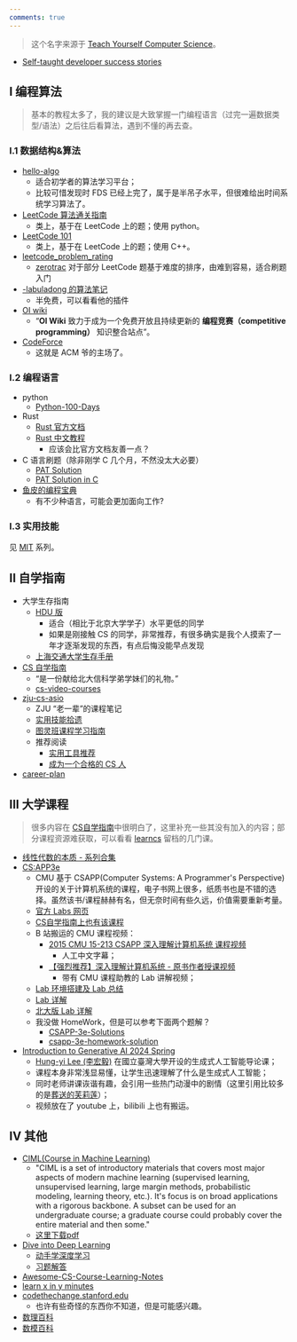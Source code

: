 ```yaml
---
comments: true
---
```


> 这个名字来源于 [Teach Yourself Computer Science](https://teachyourselfcs.com/)。

- [Self-taught developer success stories](https://www.nocsdegree.com/)

## I 编程算法

> 基本的教程太多了，我的建议是大致掌握一门编程语言（过完一遍数据类型/语法）之后往后看算法，遇到不懂的再去查。

### I.1 数据结构&算法

- [hello-algo](https://www.hello-algo.com/)
    - 适合初学者的算法学习平台；
    - 比较可惜发现时 FDS 已经上完了，属于是半吊子水平，但很难给出时间系统学习算法了。
- [LeetCode 算法通关指南](https://algo.itcharge.cn/)
    - 类上，基于在 LeetCode 上的题；使用 python。
- [LeetCode 101](https://github.com/changgyhub/leetcode_101)
    - 类上，基于在 LeetCode 上的题；使用 C++。
- [leetcode_problem_rating](https://zerotrac.github.io/leetcode_problem_rating/#/)
    - [zerotrac](https://github.com/zerotrac) 对于部分 LeetCode 题基于难度的排序，由难到容易，适合刷题入门
- [-labuladong 的算法笔记](https://labuladong.online/algo/home/)
    - 半免费，可以看看他的插件
- [OI wiki](https://oi-wiki.org/)
    - “**OI Wiki** 致力于成为一个免费开放且持续更新的 **编程竞赛（competitive programming）** 知识整合站点”。
- [CodeForce](https://codeforces.com/)
    - 这就是 ACM 爷的主场了。

### I.2 编程语言

- python
    - [Python-100-Days](https://github.com/jackfrued/Python-100-Days)
- Rust
    - [Rust 官方文档](https://doc.rust-lang.org/stable/book/title-page.html)
    - [Rust 中文教程](https://course.rs/about-book.html)
        - 应该会比官方文档友善一点？
- C 语言刷题（除非刚学 C 几个月，不然没太大必要）
    - [PAT Solution](https://github.com/liuchuo/PAT)
    - [PAT Solution in C](https://xlucn.github.io/PAT/)
- [鱼皮的编程宝典](https://www.codefather.cn/%E5%AD%A6%E4%B9%A0%E8%B7%AF%E7%BA%BF/)
    - 有不少种语言，可能会更加面向工作?

### I.3 实用技能

见 [MIT](../tutorial/MIT/README.md) 系列。

## II 自学指南

- 大学生存指南
    - [HDU 版](https://hdu-cs.wiki/)
        - 适合（相比于北京大学学子）水平更低的同学
        - 如果是刚接触 CS 的同学，非常推荐，有很多确实是我个人摸索了一年才逐渐发现的东西，有点后悔没能早点发现
    - [上海交通大学生存手册](https://survivesjtu.gitbook.io/survivesjtumanual)
- [CS 自学指南](https://csdiy.wiki/)
    - “是一份献给北大信科学弟学妹们的礼物。”
    - [cs-video-courses](https://github.com/Developer-Y/cs-video-courses)
- [zju-cs-asio](https://isshikihugh.github.io/zju-cs-asio/)
    - ZJU “老一辈”的课程笔记
    - [实用技能拾遗](https://slides.tonycrane.cc/PracticalSkillsTutorial/)
    - [图灵班课程学习指南](https://zju-turing.github.io/TuringCourses/)
    - 推荐阅读
        - [实用工具推荐](https://turing2024.tonycrane.cc/tools/)
        - [成为一个合格的 CS 人](https://turing2024.tonycrane.cc/cser/)
- [career-plan](https://github.com/nwuzmedoutlook/career-plan)

## III 大学课程

> 很多内容在 [CS自学指南](https://csdiy.wiki/)中很明白了，这里补充一些其没有加入的内容；部分课程资源难获取，可以看看 [learncs](https://www.learncs.site/docs/category/%E8%AF%BE%E7%A8%8B%E8%B5%84%E6%BA%90) 留档的几门课。

- [线性代数的本质 - 系列合集](https://www.bilibili.com/video/BV1ys411472E/?spm_id_from=333.999.0.0&vd_source=0a037c4dd2becee04d2b1ccafdc1862e)
- [CS:APP3e](https://csapp.cs.cmu.edu/)
    - CMU 基于 CSAPP(Computer Systems: A Programmer's Perspective) 开设的关于计算机系统的课程，电子书网上很多，纸质书也是不错的选择。虽然该书/课程赫赫有名，但无奈时间有些久远，价值需要重新考量。
    - [官方 Labs 网页](https://csapp.cs.cmu.edu/3e/labs.html)
    - [CS自学指南上也有该课程](https://csdiy.wiki/%E8%AE%A1%E7%AE%97%E6%9C%BA%E7%B3%BB%E7%BB%9F%E5%9F%BA%E7%A1%80/CSAPP/)
    - B 站搬运的 CMU 课程视频：
        - [2015 CMU 15-213 CSAPP 深入理解计算机系统 课程视频](https://www.bilibili.com/video/BV1iW411d7hd/?vd_source=0a037c4dd2becee04d2b1ccafdc1862e)
            - 人工中文字幕；
        - [【强烈推荐】深入理解计算机系统 - 原书作者授课视频](https://www.bilibili.com/video/BV1a54y1k7YE?p=1&vd_source=0a037c4dd2becee04d2b1ccafdc1862e)
            - 带有 CMU 课程助教的 Lab 讲解视频；
    - [Lab 环境搭建及 Lab 总结](https://zhuanlan.zhihu.com/p/505497911#:~:text=%E7%B3%BB%E7%BB%9F%E9%83%BD%E6%94%AF%E6%8C%81%E3%80%82-,ubuntu,-%E8%BF%99%E4%B8%AA%E8%84%9A%E6%9C%AC%E6%98%AF)
    - [Lab 详解](https://kkee.top/docs/system/CSAPP)
    - [北大版 Lab 详解](https://arthals.ink/categories/experience)
    - 我没做 HomeWork，但是可以参考下面两个题解？
        - [CSAPP-3e-Solutions](https://dreamanddead.github.io/CSAPP-3e-Solutions/)
        - [csapp-3e-homework-solution](https://valineliu.gitbook.io/deuterium-wiki/reading/cs-jing-dian-shu-ji/csapp-3e-homework-solution)
- [Introduction to Generative AI 2024 Spring](https://speech.ee.ntu.edu.tw/~hylee/genai/2024-spring.php)
    - [Hung-yi Lee (李宏毅)](https://speech.ee.ntu.edu.tw/~hylee/index.html) 在國立臺灣大學开设的生成式人工智能导论课；
    - 课程本身非常浅显易懂，让学生迅速理解了什么是生成式人工智能；
    - 同时老师讲课诙谐有趣，会引用一些热门动漫中的剧情（这里引用比较多的是[葬送的芙莉莲](https://zh.wikipedia.org/wiki/%E8%91%AC%E9%80%81%E7%9A%84%E8%8A%99%E8%8E%89%E8%93%AE "葬送的芙莉莲")）；
    - 视频放在了 youtube 上，bilibili 上也有搬运。

## IV 其他

- [CIML(Course in Machine Learning)](http://ciml.info/)
    - "CIML is a set of introductory materials that covers most major aspects of modern machine learning (supervised learning, unsupervised learning, large margin methods, probabilistic modeling, learning theory, etc.). It's focus is on broad applications with a rigorous backbone. A subset can be used for an undergraduate course; a graduate course could probably cover the entire material and then some."
    - [这里下载pdf](http://ciml.info/dl/v0_99/ciml-v0_99-all.pdf)
- [Dive into Deep Learning](https://d2l.ai/)
    - [动手学深度学习](https://zh-v2.d2l.ai/index.html#)
    - [习题解答](https://datawhalechina.github.io/d2l-ai-solutions-manual/#/)
- [Awesome-CS-Course-Learning-Notes](https://github.com/Zhang-Each/Awesome-CS-Course-Learning-Notes)
- [learn x in y minutes](https://learnxinyminutes.com/)
- [codethechange.stanford.edu](https://codethechange.stanford.edu/guides/)
    - 也许有些奇怪的东西你不知道，但是可能感兴趣。
- [数理百科](https://wuli.wiki/index.html)
- [数模百科](https://modelwiki.cn/wiki)
